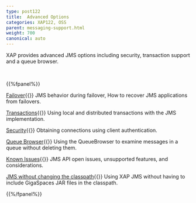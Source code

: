 ```yaml
---
type: post122
title:  Advanced Options
categories: XAP122, OSS
parent: messaging-support.html
weight: 700
canonical: auto
---
```



XAP provides advanced JMS options including security, transaction support and a queue browser.

<br>

{{%fpanel%}}

[Failover](./jms-failover.html){{<wbr>}}
JMS behavior during failover, How to recover JMS applications from failovers.

[Transactions](./jms-transactions-in-gigaspaces.html){{<wbr>}}
Using local and distributed transactions with the JMS implementation.

[Security](./jms-user-security.html){{<wbr>}}
Obtaining connections using client authentication.

[Queue Browser](./jms-queue-browser.html){{<wbr>}}
Using the QueueBrowser to examine messages in a queue without deleting them.

[Known Issues](./jms-known-issues-and-considerations.html){{<wbr>}}
JMS API open issues, unsupported features, and considerations.

[JMS without changing the classpath](./jms-without-changing-the-classpath.html){{<wbr>}}
Using XAP JMS without having to include GigaSpaces JAR files in the classpath.

{{%/fpanel%}}




